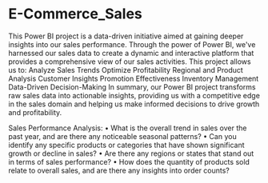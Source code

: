 # E-Commerce_Sales
This Power BI project is a data-driven initiative aimed at gaining deeper insights into our sales performance. Through the power of Power BI, we've harnessed our sales data to create a dynamic and interactive platform that provides a comprehensive view of our sales activities.
This project allows us to:
Analyze Sales Trends
Optimize Profitability
Regional and Product Analysis
Customer Insights
Promotion Effectiveness
Inventory Management
Data-Driven Decision-Making
In summary, our Power BI project transforms raw sales data into actionable insights, providing us with a competitive edge in the sales domain and helping us make informed decisions to drive growth and profitability.

Sales Performance Analysis:
•	What is the overall trend in sales over the past year, and are there any noticeable seasonal patterns?
•	Can you identify any specific products or categories that have shown significant growth or decline in sales?
•	Are there any regions or states that stand out in terms of sales performance?
•	How does the quantity of products sold relate to overall sales, and are there any insights into order counts?
